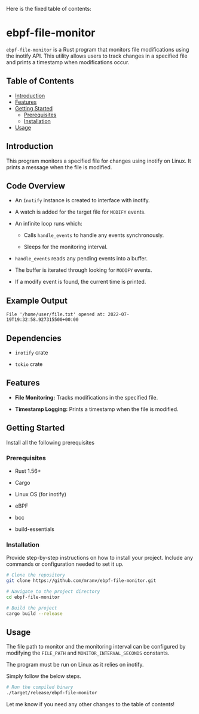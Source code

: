 Here is the fixed table of contents:

# ebpf-file-monitor

`ebpf-file-monitor` is a Rust program that monitors file modifications using the inotify API. This utility allows users to track changes in a specified file and prints a timestamp when modifications occur.

## Table of Contents

- [Introduction](#introduction)
- [Features](#features)
- [Getting Started](#getting-started)
  - [Prerequisites](#prerequisites)
  - [Installation](#installation)
- [Usage](#usage)

## Introduction

This program monitors a specified file for changes using inotify on Linux. It prints a message when the file is modified. 

## Code Overview

- An `Inotify` instance is created to interface with inotify.

- A watch is added for the target file for `MODIFY` events.

- An infinite loop runs which:

  - Calls `handle_events` to handle any events synchronously.

  - Sleeps for the monitoring interval.

- `handle_events` reads any pending events into a buffer.

- The buffer is iterated through looking for `MODIFY` events.

- If a modify event is found, the current time is printed.

## Example Output

```
File '/home/user/file.txt' opened at: 2022-07-19T19:32:58.927315500+00:00
```

## Dependencies

- `inotify` crate

- `tokio` crate

## Features

- **File Monitoring:** Tracks modifications in the specified file.

- **Timestamp Logging:** Prints a timestamp when the file is modified.
  
## Getting Started

Install all the following prerequisites

### Prerequisites

- Rust 1.56+

- Cargo

- Linux OS (for inotify)

- eBPF

- bcc

- build-essentials

### Installation

Provide step-by-step instructions on how to install your project. Include any commands or configuration needed to set it up.

```bash
# Clone the repository
git clone https://github.com/mranv/ebpf-file-monitor.git

# Navigate to the project directory 
cd ebpf-file-monitor

# Build the project
cargo build --release
```

## Usage 

The file path to monitor and the monitoring interval can be configured by modifying the `FILE_PATH` and `MONITOR_INTERVAL_SECONDS` constants.

The program must be run on Linux as it relies on inotify.

Simply follow the below steps.

```bash
# Run the compiled binary
./target/release/ebpf-file-monitor  
```

Let me know if you need any other changes to the table of contents!
